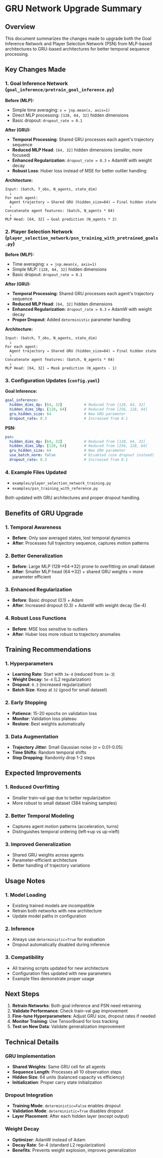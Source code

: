 # GRU Network Upgrade Summary

## Overview
This document summarizes the changes made to upgrade both the Goal Inference Network and Player Selection Network (PSN) from MLP-based architectures to GRU-based architectures for better temporal sequence processing.

## Key Changes Made

### 1. Goal Inference Network (`goal_inference/pretrain_goal_inference.py`)

**Before (MLP):**
- Simple time averaging: `x = jnp.mean(x, axis=1)` 
- Direct MLP processing: `[128, 64, 32]` hidden dimensions
- Basic dropout: `dropout_rate = 0.1`

**After (GRU):**
- **Temporal Processing**: Shared GRU processes each agent's trajectory sequence
- **Reduced MLP Head**: `[64, 32]` hidden dimensions (smaller, more focused)
- **Enhanced Regularization**: `dropout_rate = 0.3` + AdamW with weight decay
- **Robust Loss**: Huber loss instead of MSE for better outlier handling

**Architecture:**
```
Input: (batch, T_obs, N_agents, state_dim)
  ↓
For each agent:
  Agent trajectory → Shared GRU (hidden_size=64) → Final hidden state
  ↓
Concatenate agent features: (batch, N_agents * 64)
  ↓
MLP Head: [64, 32] → Goal prediction (N_agents * 2)
```

### 2. Player Selection Network (`player_selection_network/psn_training_with_pretrained_goals.py`)

**Before (MLP):**
- Time averaging: `x = jnp.mean(x, axis=1)`
- Simple MLP: `[128, 64, 32]` hidden dimensions
- Basic dropout: `dropout_rate = 0.1`

**After (GRU):**
- **Temporal Processing**: Shared GRU processes each agent's trajectory sequence
- **Reduced MLP Head**: `[64, 32]` hidden dimensions
- **Enhanced Regularization**: `dropout_rate = 0.3` + AdamW with weight decay
- **Proper Dropout**: Added `deterministic` parameter handling

**Architecture:**
```
Input: (batch, T_obs, N_agents, state_dim)
  ↓
For each agent:
  Agent trajectory → Shared GRU (hidden_size=64) → Final hidden state
  ↓
Concatenate agent features: (batch, N_agents * 64)
  ↓
MLP Head: [64, 32] → Mask prediction (N_agents - 1)
```

### 3. Configuration Updates (`config.yaml`)

**Goal Inference:**
```yaml
goal_inference:
  hidden_dims_4p: [64, 32]          # Reduced from [128, 64, 32]
  hidden_dims_10p: [128, 64]        # Reduced from [256, 128, 64]
  gru_hidden_size: 64               # New GRU parameter
  dropout_rate: 0.3                 # Increased from 0.1
```

**PSN:**
```yaml
psn:
  hidden_dims_4p: [64, 32]          # Reduced from [128, 64, 32]
  hidden_dims_10p: [128, 64]        # Reduced from [256, 128, 64]
  gru_hidden_size: 64               # New GRU parameter
  use_batch_norm: false             # Disabled (use dropout instead)
  dropout_rate: 0.3                 # Increased from 0.1
```

### 4. Example Files Updated

- `examples/player_selection_network_training.py`
- `examples/psn_training_with_reference.py`

Both updated with GRU architectures and proper dropout handling.

## Benefits of GRU Upgrade

### 1. **Temporal Awareness**
- **Before**: Only saw averaged states, lost temporal dynamics
- **After**: Processes full trajectory sequence, captures motion patterns

### 2. **Better Generalization**
- **Before**: Large MLP (128→64→32) prone to overfitting on small dataset
- **After**: Smaller MLP head (64→32) + shared GRU weights = more parameter efficient

### 3. **Enhanced Regularization**
- **Before**: Basic dropout (0.1) + Adam
- **After**: Increased dropout (0.3) + AdamW with weight decay (5e-4)

### 4. **Robust Loss Functions**
- **Before**: MSE loss sensitive to outliers
- **After**: Huber loss more robust to trajectory anomalies

## Training Recommendations

### 1. **Hyperparameters**
- **Learning Rate**: Start with `3e-4` (reduced from `1e-3`)
- **Weight Decay**: `5e-4` (L2 regularization)
- **Dropout**: `0.3` (increased regularization)
- **Batch Size**: Keep at `32` (good for small dataset)

### 2. **Early Stopping**
- **Patience**: 15-20 epochs on validation loss
- **Monitor**: Validation loss plateau
- **Restore**: Best weights automatically

### 3. **Data Augmentation**
- **Trajectory Jitter**: Small Gaussian noise (σ = 0.01-0.05)
- **Time Shifts**: Random temporal shifts
- **Step Dropping**: Randomly drop 1-2 steps

## Expected Improvements

### 1. **Reduced Overfitting**
- Smaller train-val gap due to better regularization
- More robust to small dataset (384 training samples)

### 2. **Better Temporal Modeling**
- Captures agent motion patterns (acceleration, turns)
- Distinguishes temporal ordering (left→up vs up→left)

### 3. **Improved Generalization**
- Shared GRU weights across agents
- Parameter-efficient architecture
- Better handling of trajectory variations

## Usage Notes

### 1. **Model Loading**
- Existing trained models are incompatible
- Retrain both networks with new architecture
- Update model paths in configuration

### 2. **Inference**
- Always use `deterministic=True` for evaluation
- Dropout automatically disabled during inference

### 3. **Compatibility**
- All training scripts updated for new architecture
- Configuration files updated with new parameters
- Example files demonstrate proper usage

## Next Steps

1. **Retrain Networks**: Both goal inference and PSN need retraining
2. **Validate Performance**: Check train-val gap improvement
3. **Fine-tune Hyperparameters**: Adjust GRU size, dropout rates if needed
4. **Monitor Training**: Use TensorBoard for loss tracking
5. **Test on New Data**: Validate generalization improvement

## Technical Details

### GRU Implementation
- **Shared Weights**: Same GRU cell for all agents
- **Sequence Length**: Processes all 10 observation steps
- **Hidden Size**: 64 units (balanced capacity vs efficiency)
- **Initialization**: Proper carry state initialization

### Dropout Integration
- **Training Mode**: `deterministic=False` enables dropout
- **Validation Mode**: `deterministic=True` disables dropout
- **Layer Placement**: After each hidden layer (except output)

### Weight Decay
- **Optimizer**: AdamW instead of Adam
- **Decay Rate**: 5e-4 (standard L2 regularization)
- **Benefits**: Prevents weight explosion, improves generalization
